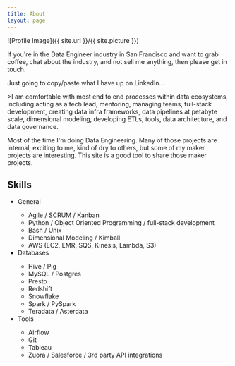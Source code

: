 ```yaml
---
title: About
layout: page
---
```


![Profile Image]({{ site.url }}/{{ site.picture }})

<p>If you're in the Data Engineer industry in San Francisco and want to grab coffee, chat about the industry, and not sell me anything, then please get in touch.</p>

<p>Just going to copy/paste what I have up on LinkedIn...</p>
>I am comfortable with most end to end processes within data ecosystems, including acting as a tech lead, mentoring, managing teams, full-stack development, creating data infra frameworks, data pipelines at petabyte scale, dimensional modeling, developing ETLs, tools, data architecture, and data governance.

<p>Most of the time I'm doing Data Engineering.  Many of those projects are internal, exciting to me, kind of dry to others, but some of my maker projects are interesting.  This site is a good tool to share those maker projects.</p>

<h2>Skills</h2>

<ul class="skill-list">
<li>General</li>
    <ul class="skill-list">
    <li>Agile / SCRUM / Kanban</li>
    <li>Python / Object Oriented Programming / full-stack development</li>
    <li>Bash / Unix</li>
    <li>Dimensional Modeling / Kimball</li>
    <li>AWS (EC2, EMR, SQS, Kinesis, Lambda, S3)</li>
    </ul>
<li>Databases</li>
    <ul class="skill-list">
    <li>Hive / Pig</li>
    <li>MySQL / Postgres</li>
    <li>Presto</li>
    <li>Redshift</li>
    <li>Snowflake</li>
    <li>Spark / PySpark</li>
    <li>Teradata / Asterdata</li>
    </ul>
<li>Tools</li>
    <ul class="skill-list">
    <li>Airflow</li>
    <li>Git</li>
    <li>Tableau</li>
    <li>Zuora / Salesforce / 3rd party API integrations</li>
    </ul>
</ul>

